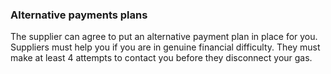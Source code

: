 ###  Alternative payments plans

The supplier can agree to put an alternative payment plan in place for you.
Suppliers must help you if you are in genuine financial difficulty. They must
make at least 4 attempts to contact you before they disconnect your gas.
